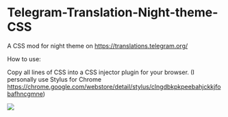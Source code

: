# Telegram-Translation-Night-theme-CSS
A CSS mod for night theme on https://translations.telegram.org/

How to use:

Copy all lines of CSS into a CSS injector plugin for your browser. 
(I personally use Stylus for Chrome https://chrome.google.com/webstore/detail/stylus/clngdbkpkpeebahjckkjfobafhncgmne)

<img src="https://i.imgur.com/0gGqIfP.png">
